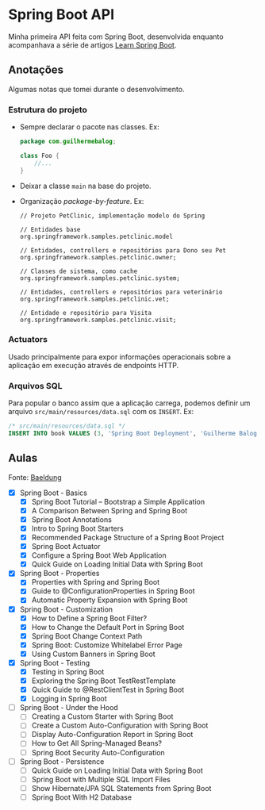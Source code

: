 # Spring Boot API

Minha primeira API feita com Spring Boot, desenvolvida enquanto acompanhava a série de artigos [Learn Spring Boot](https://www.baeldung.com/spring-boot).

## Anotações

Algumas notas que tomei durante o desenvolvimento.

### Estrutura do projeto

- Sempre declarar o pacote nas classes. Ex:
    
    ```java
    package com.guilhermebalog;
  
    class Foo {
        //...  
    }   
    ```
  
- Deixar a classe `main` na base do projeto.
- Organização *package-by-feature*. Ex:

    ```text
    // Projeto PetClinic, implementação modelo do Spring
  
    // Entidades base
    org.springframework.samples.petclinic.model
  
    // Entidades, controllers e repositórios para Dono seu Pet
    org.springframework.samples.petclinic.owner;
  
    // Classes de sistema, como cache
    org.springframework.samples.petclinic.system;
  
    // Entidades, controllers e repositórios para veterinário 
    org.springframework.samples.petclinic.vet;
  
    // Entidade e repositório para Visita 
    org.springframework.samples.petclinic.visit;
    ```
  
### Actuators 

Usado principalmente para expor informações operacionais sobre a aplicação em execução através de endpoints HTTP.


### Arquivos SQL

Para popular o banco assim que a aplicação carrega, podemos definir um arquivo `src/main/resources/data.sql` com os `INSERT`. Ex:

```sql
/* src/main/resources/data.sql */
INSERT INTO book VALUES (3, 'Spring Boot Deployment', 'Guilherme Balog');
```

## Aulas

Fonte: [Baeldung](https://www.baeldung.com/spring-boot)

- [x] Spring Boot - Basics
  - [x] Spring Boot Tutorial – Bootstrap a Simple Application
  - [x] A Comparison Between Spring and Spring Boot
  - [x] Spring Boot Annotations
  - [x] Intro to Spring Boot Starters
  - [x] Recommended Package Structure of a Spring Boot Project
  - [x] Spring Boot Actuator
  - [x] Configure a Spring Boot Web Application
  - [x] Quick Guide on Loading Initial Data with Spring Boot
- [x] Spring Boot - Properties
  - [x] Properties with Spring and Spring Boot
  - [x] Guide to @ConfigurationProperties in Spring Boot
  - [x] Automatic Property Expansion with Spring Boot
- [x] Spring Boot - Customization
  - [x] How to Define a Spring Boot Filter?
  - [x] How to Change the Default Port in Spring Boot
  - [x] Spring Boot Change Context Path
  - [x] Spring Boot: Customize Whitelabel Error Page
  - [x] Using Custom Banners in Spring Boot
- [x] Spring Boot - Testing
  - [x] Testing in Spring Boot
  - [x] Exploring the Spring Boot TestRestTemplate
  - [x] Quick Guide to @RestClientTest in Spring Boot
  - [x] Logging in Spring Boot
- [ ] Spring Boot - Under the Hood
  - [ ] Creating a Custom Starter with Spring Boot
  - [ ] Create a Custom Auto-Configuration with Spring Boot
  - [ ] Display Auto-Configuration Report in Spring Boot
  - [ ] How to Get All Spring-Managed Beans?
  - [ ] Spring Boot Security Auto-Configuration
- [ ] Spring Boot - Persistence
  - [ ] Quick Guide on Loading Initial Data with Spring Boot
  - [ ] Spring Boot with Multiple SQL Import Files
  - [ ] Show Hibernate/JPA SQL Statements from Spring Boot
  - [ ] Spring Boot With H2 Database
